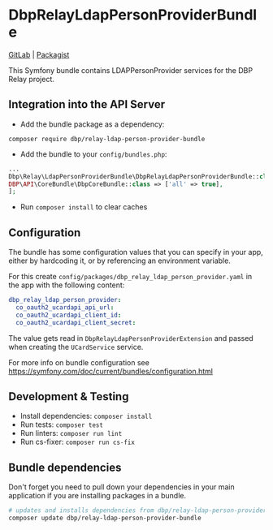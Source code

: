 # DbpRelayLdapPersonProviderBundle

[GitLab](https://gitlab.tugraz.at/dbp/relay/dbp-relay-ldap-person-provider-bundle) | [Packagist](https://packagist.org/packages/dbp/relay-ldap-person-provider-bundle)

This Symfony bundle contains LDAPPersonProvider services for the DBP Relay project.

## Integration into the API Server

* Add the bundle package as a dependency:

```
composer require dbp/relay-ldap-person-provider-bundle
```

* Add the bundle to your `config/bundles.php`:

```php
...
Dbp\Relay\LdapPersonProviderBundle\DbpRelayLdapPersonProviderBundle::class => ['all' => true],
DBP\API\CoreBundle\DbpCoreBundle::class => ['all' => true],
];
```

* Run `composer install` to clear caches

## Configuration

The bundle has some configuration values that you can specify in your
app, either by hardcoding it, or by referencing an environment variable.

For this create `config/packages/dbp_relay_ldap_person_provider.yaml` in the app with the following
content:

```yaml
dbp_relay_ldap_person_provider:
  co_oauth2_ucardapi_api_url:
  co_oauth2_ucardapi_client_id:
  co_oauth2_ucardapi_client_secret:
```

The value gets read in `DbpRelayLdapPersonProviderExtension` and passed when creating the
`UCardService` service.

For more info on bundle configuration see
https://symfony.com/doc/current/bundles/configuration.html

## Development & Testing

* Install dependencies: `composer install`
* Run tests: `composer test`
* Run linters: `composer run lint`
* Run cs-fixer: `composer run cs-fix`

## Bundle dependencies

Don't forget you need to pull down your dependencies in your main application if you are installing packages in a bundle.

```bash
# updates and installs dependencies from dbp/relay-ldap-person-provider-bundle
composer update dbp/relay-ldap-person-provider-bundle
```
